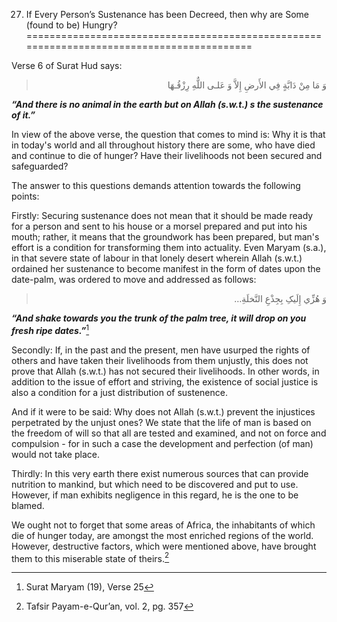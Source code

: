 27. If Every Person’s Sustenance has been Decreed, then why are Some (found to be) Hungry?
==========================================================================================

Verse 6 of Surat Hud says:

<blockquote dir="rtl">
  <p>
وَ مَا مِنْ دَابَّةٍ فِي الأَرضِ إِلاَّ وَ عَلـى اللٌّهِ رِزْقُـهَا
  </p>
</blockquote>

***“And there is no animal in the earth but on Allah (s.w.t.) s the
sustenance of it.”***

In view of the above verse, the question that comes to mind is: Why it
is that in today's world and all throughout history there are some, who
have died and continue to die of hunger? Have their livelihoods not been
secured and safeguarded?

The answer to this questions demands attention towards the following
points:

Firstly: Securing sustenance does not mean that it should be made ready
for a person and sent to his house or a morsel prepared and put into his
mouth; rather, it means that the groundwork has been prepared, but man's
effort is a condition for transforming them into actuality. Even Maryam
(s.a.), in that severe state of labour in that lonely desert wherein
Allah (s.w.t.) ordained her sustenance to become manifest in the form of
dates upon the date-palm, was ordered to move and addressed as follows:

<blockquote dir="rtl">
  <p>
وَ هُزِّي إِلَيکِ بِجِذْعِ النَّخلَةِ…
  </p>
</blockquote>

***“And shake towards you the trunk of the palm tree, it will drop on
you fresh ripe dates.”***[^1]

Secondly: If, in the past and the present, men have usurped the rights
of others and have taken their livelihoods from them unjustly, this does
not prove that Allah (s.w.t.) has not secured their livelihoods. In
other words, in addition to the issue of effort and striving, the
existence of social justice is also a condition for a just distribution
of sustenence.

And if it were to be said: Why does not Allah (s.w.t.) prevent the
injustices perpetrated by the unjust ones? We state that the life of man
is based on the freedom of will so that all are tested and examined, and
not on force and compulsion - for in such a case the development and
perfection (of man) would not take place.

Thirdly: In this very earth there exist numerous sources that can
provide nutrition to mankind, but which need to be discovered and put to
use. However, if man exhibits negligence in this regard, he is the one
to be blamed.

We ought not to forget that some areas of Africa, the inhabitants of
which die of hunger today, are amongst the most enriched regions of the
world. However, destructive factors, which were mentioned above, have
brought them to this miserable state of theirs.[^2]

[^1]: Surat Maryam (19), Verse 25

[^2]: Tafsir Payam-e-Qur’an, vol. 2, pg. 357


